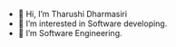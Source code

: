 - 👋 Hi, I’m Tharushi Dharmasiri
- 👀 I’m interested in Software developing.
- 🌱 I’m Software Engineering.

<!---
tharudew7/tharudew7 is a ✨ special ✨ repository because its `README.md` (this file) appears on your GitHub profile.
You can click the Preview link to take a look at your changes.
--->
